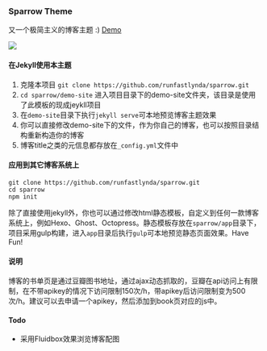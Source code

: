### Sparrow Theme

又一个极简主义的博客主题 :) [Demo](http://runfastlynda.com)

![](http://7xjufd.dl1.z0.glb.clouddn.com/Sparrow.png)



#### 在Jekyll使用本主题

1. 克隆本项目 `git clone https://github.com/runfastlynda/sparrow.git`
2. `cd sparrow/demo-site` 进入项目目录下的demo-site文件夹，该目录是使用了此模板的现成jeykll项目
3. 在`demo-site`目录下执行`jekyll serve`可本地预览博客主题效果
3. 你可以直接修改demo-site下的文件，作为你自己的博客，也可以按照目录结构重新构造你的博客
4. 博客title之类的元信息都存放在`_config.yml`文件中

#### 应用到其它博客系统上

```
git clone https://github.com/runfastlynda/sparrow.git
cd sparrow
npm init
```

除了直接使用jekyll外，你也可以通过修改html静态模板，自定义到任何一款博客系统上，例如Hexo、Ghost、Octopress。静态模板存放在`sparrow/app`目录下，项目采用gulp构建，进入`app`目录后执行`gulp`可本地预览静态页面效果。Have Fun!


#### 说明

博客的书单页是通过豆瓣图书地址，通过ajax动态抓取的，豆瓣在api访问上有限制，在不带apikey的情况下访问限制150次/h，带apikey后访问限制变为500次/h。建议可以去申请一个apikey，然后添加到book页对应的js中。

#### Todo

+ 采用Fluidbox效果浏览博客配图
